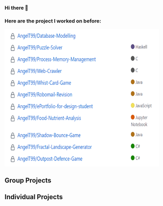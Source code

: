 ### Hi there 👋

### Here are the project I worked on before:

<p align="left">
  <img src="{6789CD37-EC8C-47FF-A2D3-99541CB50339}.png" height="450"  >
</p>

## Group Projects

## Individual Projects


<!--
**AngelT99/angelt99** is a ✨ _special_ ✨ repository because its `README.md` (this file) appears on your GitHub profile.

Here are some ideas to get you started:

- 🔭 I’m currently working on ...
- 🌱 I’m currently learning ...
- 👯 I’m looking to collaborate on ...
- 🤔 I’m looking for help with ...
- 💬 Ask me about ...
- 📫 How to reach me: ...
- 😄 Pronouns: ...
- ⚡ Fun fact: ...
-->
